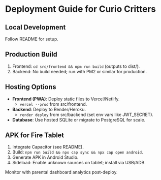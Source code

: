 


# Deployment Guide for Curio Critters

## Local Development
Follow README for setup.

## Production Build
1. Frontend: `cd src/frontend && npm run build` (outputs to dist/).
2. Backend: No build needed; run with PM2 or similar for production.

## Hosting Options
- **Frontend (PWA)**: Deploy static files to Vercel/Netlify.
  - `vercel --prod` from src/frontend.
- **Backend**: Deploy to Render/Heroku.
  - `render deploy` from src/backend (set env vars like JWT_SECRET).
- **Database**: Use hosted SQLite or migrate to PostgreSQL for scale.

## APK for Fire Tablet
1. Integrate Capacitor (see README).
2. Build: `npm run build && npx cap sync && npx cap open android`.
3. Generate APK in Android Studio.
4. Sideload: Enable unknown sources on tablet; install via USB/ADB.

Monitor with parental dashboard analytics post-deploy.


